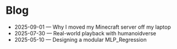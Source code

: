<!-- lastUpdated: 2025-09-30 -->

# Blog

- 2025-09-01 — Why I moved my Minecraft server off my laptop  
- 2025-07-30 — Real-world playback with humanoidverse  
- 2025-05-10 — Designing a modular MLP_Regression  
